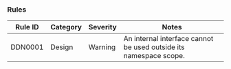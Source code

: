 ### Rules

| Rule ID | Category | Severity | Notes                                                             |
|---------|----------|----------|-------------------------------------------------------------------|
| DDN0001 | Design   | Warning  | An internal interface cannot be used outside its namespace scope. |